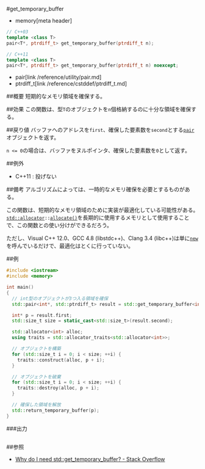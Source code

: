 #get_temporary_buffer
* memory[meta header]

```cpp
// C++03
template <class T>
pair<T*, ptrdiff_t> get_temporary_buffer(ptrdiff_t n);

// C++11
template <class T>
pair<T*, ptrdiff_t> get_temporary_buffer(ptrdiff_t n) noexcept;
```
* pair[link /reference/utility/pair.md]
* ptrdiff_t[link /reference/cstddef/ptrdiff_t.md]

##概要
短期的なメモリ領域を確保する。


##効果
この関数は、型`T`のオブジェクトを`n`個格納するのに十分な領域を確保する。


##戻り値
バッファへのアドレスを`first`、確保した要素数を`second`とする[`pair`](/reference/utility/pair.md)オブジェクトを返す。

`n <= 0`の場合は、バッファをヌルポインタ、確保した要素数を`0`として返す。


##例外
- C++11 : 投げない


##備考
アルゴリズムによっては、一時的なメモリ確保を必要とするものがある。

この関数は、短期的なメモリ領域のために実装が最適化している可能性がある。[`std::allocator`](./allocator.md)`::`[`allocate()`](./allocator/allocate.md)を長期的に使用するメモリとして使用することで、この関数との使い分けができるだろう。


ただし、Visual C++ 12.0、GCC 4.8 (libstdc++)、Clang 3.4 (libc++)は単に[`new`](/reference/new/new.md)を呼んでいるだけで、最適化はとくに行っていない。



##例
```cpp
#include <iostream>
#include <memory>

int main()
{
  // int型のオブジェクトが3つ入る領域を確保
  std::pair<int*, std::ptrdiff_t> result = std::get_temporary_buffer<int>(3);

  int* p = result.first;
  std::size_t size = static_cast<std::size_t>(result.second);

  std::allocator<int> alloc;
  using traits = std::allocator_traits<std::allocator<int>>;

  // オブジェクトを構築
  for (std::size_t i = 0; i < size; ++i) {
    traits::construct(alloc, p + i);
  }

  // オブジェクトを破棄
  for (std::size_t i = 0; i < size; ++i) {
    traits::destroy(alloc, p + i);
  }

  // 確保した領域を解放
  std::return_temporary_buffer(p);
}
```

###出力
```
```

##参照
- [Why do I need std::get_temporary_buffer? - Stack Overflow](http://stackoverflow.com/questions/3264299/why-do-i-need-stdget-temporary-buffer)

